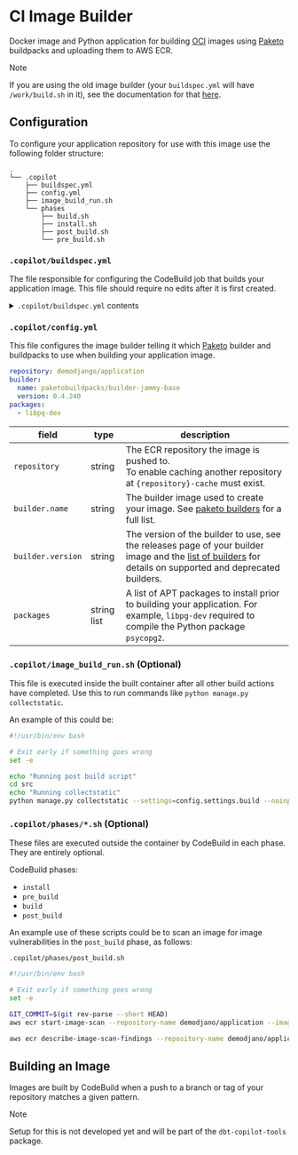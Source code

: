 # CI Image Builder

Docker image and Python application for building [OCI](https://opencontainers.org/) images using [Paketo](https://paketo.io/) buildpacks and uploading
them to AWS ECR.

> [!NOTE]
> If you are using the old image builder (your `buildspec.yml` will have `/work/build.sh` in it),
> see the documentation for that [here](./OLD_README.md).

## Configuration

To configure your application repository for use with this image use the following folder structure:

```console
.
└── .copilot
    ├── buildspec.yml
    ├── config.yml
    ├── image_build_run.sh
    └── phases
        ├── build.sh
        ├── install.sh
        ├── post_build.sh
        └── pre_build.sh
```

### `.copilot/buildspec.yml`

The file responsible for configuring the CodeBuild job that builds your application image. This file
should require no edits after it is first created.

<details>
<summary><code>.copilot/buildspec.yml</code> contents</summary>

```yaml
version: 0.2
env:
  parameter-store:
    SLACK_CHANNEL_ID: "/codebuild/slack_channel_id"
    SLACK_TOKEN: "/codebuild/slack_api_token"

phases:
  install:
    commands:
      - |
        if [ -f .copilot/phases/install.sh ]; then
          bash .copilot/phases/install.sh
        fi

  pre_build:
    commands:
      - |
        if [ -f .copilot/phases/pre_build.sh ]; then
          bash .copilot/phases/pre_build.sh
        fi

  build:
    commands:
      - |
        if [ -f .copilot/phases/build.sh ]; then
          bash .copilot/phases/build.sh
        fi
      - /work/cli build --publish

  post_build:
    commands:
      - |
        if [ -f .copilot/phases/post_build.sh ]; then
          bash .copilot/phases/post_build.sh
        fi
```

</details>

### `.copilot/config.yml`

This file configures the image builder telling it which [Paketo](https://paketo.io/) builder and
buildpacks to use when building your application image.

```yaml
repository: demodjango/application
builder:
  name: paketobuildpacks/builder-jammy-base
  version: 0.4.240
packages:
  - libpq-dev
```

| field             | type        | description                                                                                                                                                                                                          |
|-------------------|-------------|----------------------------------------------------------------------------------------------------------------------------------------------------------------------------------------------------------------------|
| `repository`      | string      | The ECR repository the image is pushed to.<br>To enable caching another repository at `{repository}-cache` must exist.                                                                                               |
| `builder.name`    | string      | The builder image used to create your image. See [paketo builders](https://github.com/paketo-buildpacks?q=builder&type=all) for a full list.                                                                         |
| `builder.version` | string      | The version of the builder to use, see the releases page of your builder image and the [list of builders](./image_builder/configuration/builder_configuration.yml) for details on supported and deprecated builders. |
| `packages`        | string list | A list of APT packages to install prior to building your application. For example, `libpg-dev` required to compile the Python package `psycopg2`.                                                                    |

### `.copilot/image_build_run.sh` (Optional)

This file is executed inside the built container after all other build actions have completed. Use this to run commands like `python manage.py collectstatic`.

An example of this could be:

```bash
#!/usr/bin/env bash

# Exit early if something goes wrong
set -e

echo "Running post build script"
cd src
echo "Running collectstatic"
python manage.py collectstatic --settings=config.settings.build --noinput
```

### `.copilot/phases/*.sh` (Optional)

These files are executed outside the container by CodeBuild in each phase. They are entirely optional.

CodeBuild phases:

- `install`
- `pre_build`
- `build`
- `post_build`

An example use of these scripts could be to scan an image for image vulnerabilities in the `post_build` phase, as follows:

`.copilot/phases/post_build.sh`
```bash
#!/usr/bin/env bash

# Exit early if something goes wrong
set -e

GIT_COMMIT=$(git rev-parse --short HEAD)
aws ecr start-image-scan --repository-name demodjano/application --image-id "imageTag=commit-$GIT_COMMIT" --region eu-west-2

aws ecr describe-image-scan-findings --repository-name demodjano/application --image-id "imageTag=commit-$GIT_COMMIT" --region eu-west-2
```

## Building an Image

Images are built by CodeBuild when a push to a branch or tag of your repository matches a given pattern.

> [!NOTE]
> Setup for this is not developed yet and will be part of the `dbt-copilot-tools` package.

<!-- TODO: build out configuration command in dbt-copilot-tools to configure a codebase to use the new builder -->
